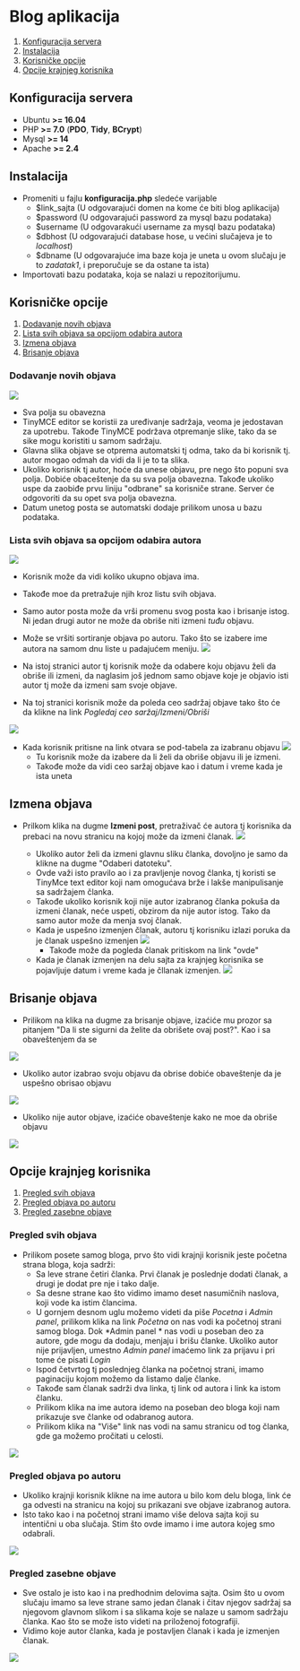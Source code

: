 


# Blog aplikacija

 1. [Konfiguracija servera](#konfiguracija-servera)
 2. [Instalacija](#Instalacija)
 3. [Korisničke opcije](#korisni%C4%8Dke-opcije)
 4. [Opcije krajnjeg korisnika](#opcije-krajnjeg-korisnika)

## Konfiguracija servera
 -  Ubuntu **>= 16.04**
 -  PHP **>= 7.0** (**PDO**,  **Tidy**, **BCrypt**)
 -  Mysql **>= 14**
 - Apache **>= 2.4**
 
## Instalacija
 -  Promeniti u fajlu **konfiguracija.php** sledeće varijable
    - $link_sajta (U odgovarajući domen na kome će biti blog aplikacija)
    - $password (U odgovarajući password za mysql bazu podataka)
    - $username (U odgovarakući username za mysql bazu podataka)
    - $dbhost (U odgovarajući database hose, u većini slučajeva je to *localhost*)
    - $dbname (U odgovarajuće ima baze koja je uneta u ovom slučaju je to *zadatak1*, i preporučuje se da ostane ta ista)
- Importovati bazu podataka, koja se nalazi u repozitorijumu.

## Korisničke opcije

 1. [Dodavanje novih objava](#dodavanje-novih-objava)
 2. [Lista svih objava sa opcijom odabira autora](#lista-svih-objava-sa-opcijom-odabira-autora) 
 3. [Izmena objava](#izmena-objava)
 4. [Brisanje objava](#brisanje-objava)

### Dodavanje novih objava
![](https://joker.rs/images/new_blog/add_new.png)

 - Sva polja su obavezna
 - TinyMCE editor se koristii za uređivanje sadržaja, veoma je jedostavan za upotrebu. Takođe TinyMCE podržava otpremanje slike, tako da se sike mogu koristiti u samom sadržaju.
 - Glavna slika objave se otprema automatski tj odma, tako da bi korisnik tj. autor mogao odmah da vidi da li je to ta slika.
 - Ukoliko korisnik tj autor, hoće da unese objavu, pre nego što popuni sva polja. Dobiće obaceštenje da su sva polja obavezna. Takođe ukoliko uspe da zaobiđe prvu liniju "odbrane" sa korisniče strane. Server će odgovoriti da su opet sva polja obavezna.
 - Datum unetog posta se automatski dodaje prilikom unosa u bazu podataka.

### Lista svih objava sa opcijom odabira autora 
![](https://joker.rs/images/new_blog/post_list.png)

 - Korisnik može da vidi koliko ukupno objava ima.
 - Takođe moe da pretražuje njih kroz listu svih objava.
 - Samo autor posta može da vrši promenu svog posta kao i brisanje istog. Ni jedan drugi autor ne može da obriše niti izmeni *tuđu* objavu.
 - Može se vršiti sortiranje objava po autoru. Tako što se izabere ime autora na samom dnu liste u padajućem meniju. 
![](https://joker.rs/images/new_blog/lista_autora.png)

 - Na istoj stranici autor tj korisnik može da odabere koju objavu želi da obriše ili izmeni, da naglasim još jednom samo objave koje je objavio isti autor tj može da izmeni sam svoje objave.
 - Na toj stranici korisnik može da poleda ceo sadržaj objave tako što će da klikne na link *Pogledaj ceo saržaj/Izmeni/Obriši*
  
  ![](https://joker.rs/images/new_blog/pogledajizmeniobrisi.png)
  

 - Kada korisnik pritisne na link otvara se pod-tabela za izabranu objavu
![](https://joker.rs/images/new_blog/pod_tabela.png)        
   - Tu korisnik može da izabere da li želi da obriše objavu ili je izmeni.
   - Takođe može da vidi ceo saržaj objave kao i datum i vreme kada je ista uneta
## Izmena objava
- Prilkom klika na dugme **Izmeni post**, pretraživač će autora tj korisnika da prebaci na novu stranicu na kojoj može da izmeni članak.
![](https://joker.rs/images/new_blog/izmenaclanka.png)
 
  - Ukoliko autor želi da izmeni glavnu sliku članka, dovoljno je samo da klikne na dugme "Odaberi datoteku".
  - Ovde važi isto pravilo ao i za pravljenje novog članka, tj koristi se TinyMce text editor koji nam omogućava brže i lakše manipulisanje sa sadržajem članka.
  - Takođe ukoliko korisnik koji nije autor izabranog članka pokuša da izmeni članak, neće uspeti, obzirom da nije autor istog. Tako da samo autor može da menja svoj članak.
  - Kada je uspešno izmenjen članak, autoru tj korisniku izlazi poruka da je članak uspešno izmenjen
  ![](https://joker.rs/images/new_blog/uspesnaizmena.png)
     - Takođe može da pogleda članak pritiskom na link "ovde"
  - Kada je članak izmenjen na delu sajta za krajnjeg korisnika se pojavljuje datum i vreme kada je čllanak izmenjen.
  ![](https://joker.rs/images/new_blog/slikavremena.png)
  
## Brisanje objava
   - Prilikom na klika na dugme za brisanje objave, izaćiće mu prozor sa pitanjem "Da li ste sigurni da želite da obrišete ovaj post?". Kao i sa obaveštenjem da se 
 
 ![](https://joker.rs/images/new_blog/brisanje.png)
 
 - Ukoliko autor izabrao svoju objavu da obrise dobiće obaveštenje da je uspešno obrisao objavu
 
 ![](https://joker.rs/images/new_blog/obrisano.png)

- Ukoliko nije autor objave, izaćiće obaveštenje kako ne moe da obriše objavu

 ![](https://joker.rs/images/new_blog/greskabrisanje.png)
  
## Opcije krajnjeg korisnika

 1. [Pregled svih objava](#Pregled-svih-objava)
 2. [Pregled objava po autoru](#Pregled-objava-po-autoru)
 3. [Pregled zasebne objave](#Pregled-zasebne-objave)

### Pregled svih objava
- Prilikom posete samog bloga, prvo što vidi krajnji korisnik jeste početna strana bloga, koja sadrži:
  -  Sa leve strane četiri članka. Prvi članak je poslednje dodati članak, a drugi je dodat pre nje i tako dalje.
  - Sa desne strane kao što vidimo imamo deset nasumičnih naslova, koji vode ka istim člancima.
  - U gornjem desnom uglu možemo videti da piše *Pocetna* i *Admin panel*, prilikom klika na link *Početna* on nas vodi ka početnoj strani samog bloga. Dok *Admin panel * nas vodi u poseban deo za autore, gde mogu da dodaju, menjaju i brišu članke. Ukoliko autor nije prijavljen, umestno *Admin panel* imaćemo link za prijavu i pri tome će pisati *Login*
  - Ispod četvrtog tj poslednjeg članka na početnoj strani, imamo paginaciju kojom možemo da listamo dalje članke.
  - Takođe sam članak sadrži dva linka, tj link od autora i link ka istom članku.
  - Prilikom klika na ime autora idemo na poseban deo bloga koji nam prikazuje sve članke od odabranog autora.
  - Prilikom klika na "Više" link nas vodi na samu stranicu od tog članka, gde ga možemo pročitati u celosti.

![](https://joker.rs/images/new_blog/pocetna.png)

### Pregled objava po autoru

- Ukoliko krajnji korisnik klikne na ime autora u bilo kom delu bloga, link će ga odvesti na stranicu na kojoj su prikazani sve objave izabranog autora.
- Isto tako kao i na početnoj strani imamo više delova sajta koji su intentični u oba slučaja. Stim što ovde imamo i ime autora kojeg smo odabrali.

 ![](https://joker.rs/images/new_blog/blogautor.png)

### Pregled zasebne objave
- Sve ostalo je isto kao i na predhodnim delovima sajta. Osim što u ovom slučaju imamo sa leve strane samo jedan članak i čitav njegov sadržaj sa njegovom glavnom slikom i sa slikama koje se nalaze u samom sadržaju članka. Kao što se može isto videti na priloženoj fotografiji.
- Vidimo koje autor članka, kada je postavljen članak i kada je izmenjen članak.

![](https://joker.rs/images/new_blog/zasebnaobjava.png)